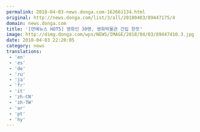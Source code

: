 ```yaml
---
permalink: 2018-04-03-news.donga.com-162661134.html
original: http://news.donga.com/list/3/all/20180403/89447175/4
domain: news.donga.com
title: '[연예뉴스 HOT5] 영화인 30명, 영화박물관 건립 한뜻'
image: http://dimg.donga.com/wps/NEWS/IMAGE/2018/04/03/89447410.3.jpg
date: 2018-04-03 22:20:05
category: news
translations: 
 - 'en'
 - 'es'
 - 'de'
 - 'ru'
 - 'ja'
 - 'fr'
 - 'it'
 - 'zh-CN'
 - 'zh-TW'
 - 'ar'
 - 'pt'
 - 'hy'
---
```


